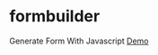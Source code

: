 # formbuilder
Generate Form With Javascript
<a href="http://hangsbreaker.github.io/formbuilder/">Demo</a>
